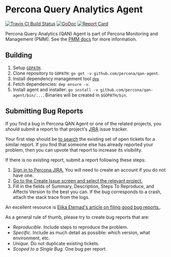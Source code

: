 # Percona Query Analytics Agent

[![Travis CI Build Status](https://travis-ci.org/percona/qan-agent.svg?branch=master)](https://travis-ci.org/percona/qan-agent)
[![GoDoc](https://godoc.org/github.com/percona/qan-agent?status.svg)](https://godoc.org/github.com/percona/qan-agent)
[![Report Card](http://goreportcard.com/badge/percona/qan-agent)](http://goreportcard.com/report/percona/qan-agent)

Percona Query Analytics (QAN) Agent is part of Percona Monitoring and Management (PMM).
See the [PMM docs](https://www.percona.com/doc/percona-monitoring-and-management/index.html) for more information.


## Building

1. Setup [`GOPATH`](https://golang.org/doc/code.html#GOPATH).
1. Clone repository to `GOPATH`: `go get -v github.com/percona/qan-agent`.
1. Install dependency management tool [`dep`](https://github.com/golang/dep#installation)
1. Fetch dependencies: `dep ensure -v`.
1. Install agent and installer: `go install -v github.com/percona/qan-agent/bin/...`. Binaries will be created in `$GOPATH/bin`.


## Submitting Bug Reports

If you find a bug in Percona QAN Agent or one of the related projects, you should submit a report to that project's [JIRA](https://jira.percona.com) issue tracker.

Your first step should be [to search](https://jira.percona.com/issues/?jql=project%20%3D%20PMM%20AND%20component%20%3D%20%22QAN%20Agent%22) the existing set of open tickets for a similar report. If you find that someone else has already reported your problem, then you can upvote that report to increase its visibility.

If there is no existing report, submit a report following these steps:

1. [Sign in to Percona JIRA.](https://jira.percona.com/login.jsp) You will need to create an account if you do not have one.
2. [Go to the Create Issue screen and select the relevant project.](https://jira.percona.com/secure/CreateIssueDetails!init.jspa?pid=11600&issuetype=1&priority=3&components=11309)
3. Fill in the fields of Summary, Description, Steps To Reproduce, and Affects Version to the best you can. If the bug corresponds to a crash, attach the stack trace from the logs.

An excellent resource is [Elika Etemad's article on filing good bug reports.](http://fantasai.inkedblade.net/style/talks/filing-good-bugs/).

As a general rule of thumb, please try to create bug reports that are:

- *Reproducible.* Include steps to reproduce the problem.
- *Specific.* Include as much detail as possible: which version, what environment, etc.
- *Unique.* Do not duplicate existing tickets.
- *Scoped to a Single Bug.* One bug per report.
